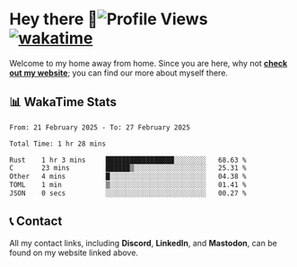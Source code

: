 # Hey there :wave:![Profile Views](https://komarev.com/ghpvc/?username=skifli) [![wakatime](https://wakatime.com/badge/user/b4317b02-0c6d-457b-82a4-a448b8a8d1df.svg)](https://wakatime.com/@b4317b02-0c6d-457b-82a4-a448b8a8d1df)

Welcome to my home away from home. Since you are here, why not [**check out my website**](https://skifli.github.io); you can find our more about myself there.

## 📊 WakaTime Stats

<!--START_SECTION:waka-->

```txt
From: 21 February 2025 - To: 27 February 2025

Total Time: 1 hr 28 mins

Rust    1 hr 3 mins     █████████████████░░░░░░░░   68.63 %
C       23 mins         ██████▒░░░░░░░░░░░░░░░░░░   25.31 %
Other   4 mins          █░░░░░░░░░░░░░░░░░░░░░░░░   04.38 %
TOML    1 min           ▒░░░░░░░░░░░░░░░░░░░░░░░░   01.41 %
JSON    0 secs          ░░░░░░░░░░░░░░░░░░░░░░░░░   00.27 %
```

<!--END_SECTION:waka-->

## 📞 Contact

All my contact links, including **Discord**, **LinkedIn**, and **Mastodon**, can be found on my website linked above.
